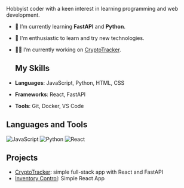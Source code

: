 Hobbyist coder with a keen interest in learning programming and web development.

- 🔭 I’m currently learning **FastAPI** and **Python**.
- 🚀 I'm enthusiastic to learn and try new technologies.
- 👨‍💻 I’m currently working on [CryptoTracker](http://142.93.128.186:3000/cryptocurrencies/).

  ## My Skills
- **Languages**: JavaScript, Python, HTML, CSS
- **Frameworks**: React, FastAPI
- **Tools**: Git, Docker, VS Code

## Languages and Tools
![JavaScript](https://img.shields.io/badge/-JavaScript-black?style=flat-square&logo=javascript)
![Python](https://img.shields.io/badge/-Python-black?style=flat-square&logo=python)
![React](https://img.shields.io/badge/-React-black?style=flat-square&logo=react)


## Projects
- [CryptoTracker](http://142.93.128.186:3000/cryptocurrencies/): simple full-stack app with React and FastAPI
- [Inventory Control](https://enitefall88.github.io/Test_Assignment/): Simple React App
